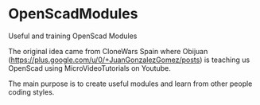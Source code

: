 OpenScadModules
===============

Useful and training OpenScad Modules

The original idea came from CloneWars Spain where Obijuan (https://plus.google.com/u/0/+JuanGonzalezGomez/posts) 
is teaching us OpenScad using MicroVideoTutorials on Youtube.

The main purpose is to create useful modules and learn from other people coding styles.
